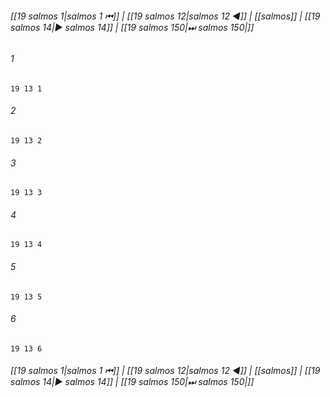 
###### [[19 salmos 1|salmos 1 ⏮]] | [[19 salmos 12|salmos 12 ◀]] | [[salmos]] | [[19 salmos 14|▶ salmos 14]] | [[19 salmos 150|⏭ salmos 150|]]

###### 1
``` verse
19 13 1 
```
###### 2
``` verse
19 13 2 
```
###### 3
``` verse
19 13 3 
```
###### 4
``` verse
19 13 4 
```
###### 5
``` verse
19 13 5 
```
###### 6
``` verse
19 13 6 
```

###### [[19 salmos 1|salmos 1 ⏮]] | [[19 salmos 12|salmos 12 ◀]] | [[salmos]] | [[19 salmos 14|▶ salmos 14]] | [[19 salmos 150|⏭ salmos 150|]]

